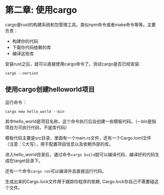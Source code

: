 第二章: 使用cargo
=====

cargo是rust的构建系统和包管理工具。类似npm命令或者make命令等等。主要负责：
- 构建你的代码
- 下载你代码依赖的库
- 编译这些库

安装rust之后，就可以直接使用cargo命令了。测试cargo是否已经安装:
```
cargo --version
```

## 使用cargo创建helloworld项目
运行命令：
```
cargo new hello_world --bin
```
其中hello_world是项目名称，这个命令执行后会创建一些模板代码。（--bin是指项目为可执行代码，不是库代码）

模板代码主要是src目录，里面有一个main.rs文件，还有一个Cargo.toml文件（注意：C大写），用于配置项目信息以及依赖外部的库。

进入hello_world目录后，通过命令`cargo build`就可以编译代码，编译好的代码生成在target目录下。

还有一个命令`cargo run`可以编译并且直接运行代码。

生成出来的Cargo.lock文件用于跟踪你程序的依赖, Cargo.lock你自己不需要碰这个文件。

